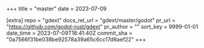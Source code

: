 +++
title = "master"
date = 2023-07-09

[extra]
repo = "gdext"
docs_rel_url = "gdext/master/godot"
pr_url = "https://github.com/godot-rust/gdext"
pr_author = ""
sort_key = 9999-01-01
date_time = 2023-07-09T18:41:40Z
commit_sha = "0a7566f31be038be92578a39a65c6cc17d6aef22"
+++


